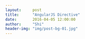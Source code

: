```yaml
---
layout:     post
title:      "AngularJS Directive"
date:       2016-04-05 12:00:00
author:     "Shi"
header-img: "img/post-bg-01.jpg"
---
```

